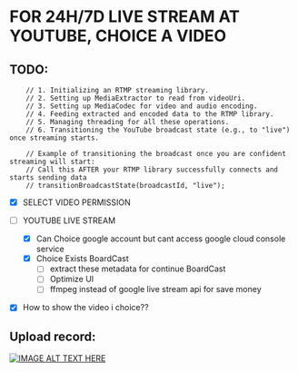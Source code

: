 # FOR 24H/7D LIVE STREAM AT YOUTUBE, CHOICE A VIDEO

## TODO:

        // 1. Initializing an RTMP streaming library.
        // 2. Setting up MediaExtractor to read from videoUri.
        // 3. Setting up MediaCodec for video and audio encoding.
        // 4. Feeding extracted and encoded data to the RTMP library.
        // 5. Managing threading for all these operations.
        // 6. Transitioning the YouTube broadcast state (e.g., to "live") once streaming starts.

        // Example of transitioning the broadcast once you are confident streaming will start:
        // Call this AFTER your RTMP library successfully connects and starts sending data
        // transitionBroadcastState(broadcastId, "live");


- [X] SELECT VIDEO PERMISSION
- [ ] YOUTUBE LIVE STREAM
  - [X] Can Choice google account but cant access google cloud console service 
  - [X] Choice Exists BoardCast
    - [ ] extract these metadata for continue BoardCast
    - [ ] Optimize UI
    - [ ] ffmpeg instead of google live stream api for save money
- [X] How to show the video i choice??


## Upload record:

[![IMAGE ALT TEXT HERE](https://img.youtube.com/vi/fQj3g6tzgKQ/0.jpg)](https://www.youtube.com/watch?v=fQj3g6tzgKQ)
